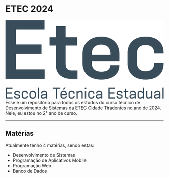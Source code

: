 # ETEC 2024
<img src="etec.png" alt="Logo da ETEC">
Esse é um repositório para todos os estudos do curso técnico de Desenvolvimento de Sistemas da ETEC Cidade Tiradentes no ano de 2024. Nele, eu estou no 2° ano de curso.

---
## Matérias
Atualmente tenho 4 matérias, sendo estas:
- Desenvolvimento de Sistemas
- Programação de Aplicativos Mobile
- Programação Web
- Banco de Dados
